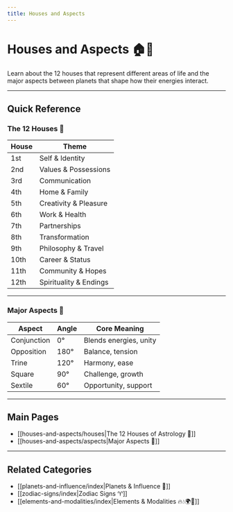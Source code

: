 ```yaml
---
title: Houses and Aspects
---
```

# Houses and Aspects 🏠🔭  

Learn about the 12 houses that represent different areas of life and the major aspects between planets that shape how their energies interact.  

---
## Quick Reference

### The 12 Houses 🏡  

| House | Theme                  |
|-------|------------------------|
| 1st   | Self & Identity        |
| 2nd   | Values & Possessions   |
| 3rd   | Communication          |
| 4th   | Home & Family          |
| 5th   | Creativity & Pleasure  |
| 6th   | Work & Health          |
| 7th   | Partnerships           |
| 8th   | Transformation         |
| 9th   | Philosophy & Travel    |
| 10th  | Career & Status        |
| 11th  | Community & Hopes      |
| 12th  | Spirituality & Endings |

---
### Major Aspects 🔭 

| Aspect       | Angle | Core Meaning          |
|--------------|-------|-----------------------|
| Conjunction  | 0°    | Blends energies, unity |
| Opposition   | 180°  | Balance, tension       |
| Trine        | 120°  | Harmony, ease          |
| Square       | 90°   | Challenge, growth      |
| Sextile      | 60°   | Opportunity, support   |

---
## Main Pages  

- [[houses-and-aspects/houses|The 12 Houses of Astrology 🏡]]  
- [[houses-and-aspects/aspects|Major Aspects 🔭]]  

---
## Related Categories  

- [[planets-and-influence/index|Planets & Influence 🌌]]  
- [[zodiac-signs/index|Zodiac Signs ♈]]  
- [[elements-and-modalities/index|Elements & Modalities 🔥💧🌍💨]] 